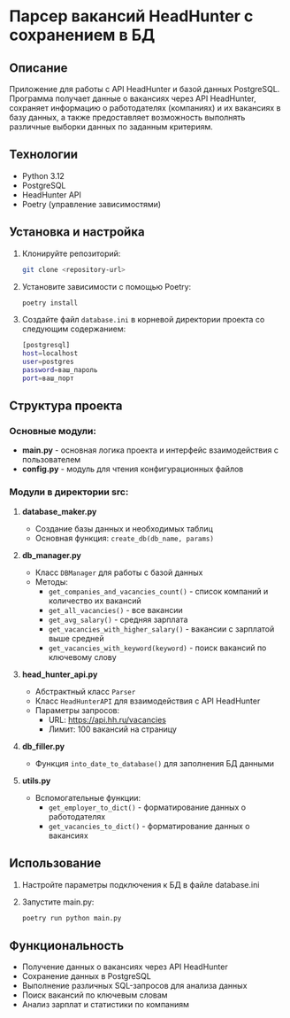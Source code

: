# Парсер вакансий HeadHunter с сохранением в БД

## Описание

Приложение для работы с API HeadHunter и базой данных PostgreSQL. Программа получает данные о вакансиях через API HeadHunter, сохраняет информацию о работодателях (компаниях) и их вакансиях в базу данных, а также предоставляет возможность выполнять различные выборки данных по заданным критериям.

## Технологии
- Python 3.12
- PostgreSQL
- HeadHunter API
- Poetry (управление зависимостями)

## Установка и настройка

1. Клонируйте репозиторий:

    ```bash
    git clone <repository-url>
    ```

2. Установите зависимости с помощью Poetry:

    ```bash
    poetry install
    ```

3. Создайте файл `database.ini` в корневой директории проекта со следующим содержанием:

    ```bash
    [postgresql]
    host=localhost
    user=postgres
    password=ваш_пароль
    port=ваш_порт
    ```

## Структура проекта

### Основные модули:
- **main.py** - основная логика проекта и интерфейс взаимодействия с пользователем
- **config.py** - модуль для чтения конфигурационных файлов

### Модули в директории src:
1. **database_maker.py**
   - Создание базы данных и необходимых таблиц
   - Основная функция: `create_db(db_name, params)`

2. **db_manager.py**
   - Класс `DBManager` для работы с базой данных
   - Методы:
     * `get_companies_and_vacancies_count()` - список компаний и количество их вакансий
     * `get_all_vacancies()` - все вакансии
     * `get_avg_salary()` - средняя зарплата
     * `get_vacancies_with_higher_salary()` - вакансии с зарплатой выше средней
     * `get_vacancies_with_keyword(keyword)` - поиск вакансий по ключевому слову

3. **head_hunter_api.py**
   - Абстрактный класс `Parser`
   - Класс `HeadHunterAPI` для взаимодействия с API HeadHunter
   - Параметры запросов:
     * URL: https://api.hh.ru/vacancies
     * Лимит: 100 вакансий на страницу

4. **db_filler.py**
   - Функция `into_date_to_database()` для заполнения БД данными

5. **utils.py**
   - Вспомогательные функции:
     * `get_employer_to_dict()` - форматирование данных о работодателях
     * `get_vacancies_to_dict()` - форматирование данных о вакансиях

## Использование

1. Настройте параметры подключения к БД в файле database.ini
2. Запустите main.py:

    ```bash
    poetry run python main.py
    ```

## Функциональность
- Получение данных о вакансиях через API HeadHunter
- Сохранение данных в PostgreSQL
- Выполнение различных SQL-запросов для анализа данных
- Поиск вакансий по ключевым словам
- Анализ зарплат и статистики по компаниям